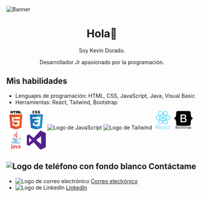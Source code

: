 ![Banner](https://i.pinimg.com/originals/85/16/00/851600d527b56401eb4310a17e659942.jpg)
 <div align="center">

# Hola👋
Soy Kevin Dorado.
 
 Desarrollador Jr apasionado por la programación.
</div>


 
 
## Mis habilidades
- Lenguajes de programación: HTML, CSS, JavaScript, Java, Visual Basic
- Herramientas: React, Tailwind, Bootstrap

<p>
<img src="https://raw.githubusercontent.com/devicons/devicon/master/icons/html5/html5-original-wordmark.svg" alt="Logo de HTML" width="50">
  <img src="https://raw.githubusercontent.com/devicons/devicon/master/icons/css3/css3-original-wordmark.svg" alt="Logo de CSS" width="50">
  <img src="https://cdn.jsdelivr.net/gh/devicons/devicon/icons/javascript/javascript-plain.svg" alt="Logo de JavaScript" width="40">
  <img src="https://www.vectorlogo.zone/logos/tailwindcss/tailwindcss-icon.svg" alt="Logo de Tailwind" width="50">
  <img src="https://raw.githubusercontent.com/devicons/devicon/master/icons/react/react-original-wordmark.svg" alt="Logo de React" width="50">
  <img src="https://raw.githubusercontent.com/devicons/devicon/master/icons/bootstrap/bootstrap-plain-wordmark.svg" alt="Logo de Bootstrap" width="50">
  <img src="https://raw.githubusercontent.com/devicons/devicon/master/icons/java/java-original-wordmark.svg" alt="Logo de Java" width="50">
  <img src="https://raw.githubusercontent.com/devicons/devicon/master/icons/visualstudio/visualstudio-plain.svg" alt="Logo de Visual Basic" width="50">





## <img src="https://cdn-icons-png.flaticon.com/256/1034/1034282.png" alt="Logo de teléfono con fondo blanco" width="30"> Contáctame

- <img src="https://cdn-icons-png.flaticon.com/512/732/732200.png" alt="Logo de correo electrónico" width="20"> [Correo electrónico](mailto:kevindorado2811@gmail.com)
- <img src="https://cdn-icons-png.flaticon.com/512/174/174857.png" alt="Logo de LinkedIn" width="20"> [LinkedIn](https://www.linkedin.com/in/kevin-dorado-64677a25b/)
